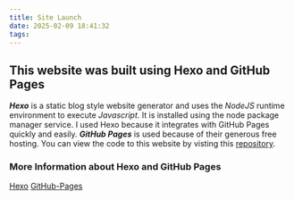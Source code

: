 ```yaml
---
title: Site Launch
date: 2025-02-09 18:41:32
tags:
---
```


## This website was built using Hexo and GitHub Pages
***Hexo*** is a static blog style website generator and uses the *NodeJS* runtime environment to execute *Javascript*. It is installed using the node package manager service.
I used Hexo because it integrates with GitHub Pages quickly and easily. ***GitHub Pages*** is used because of their generous free hosting. You can view the code to this website by visting this [repository](https://github.com/brahancock/brahancock.github.io).
### More Information about Hexo and GitHub Pages
[Hexo](https://hexo.io)
[GitHub-Pages](https://pages.github.com)